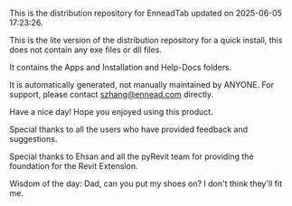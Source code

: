 This is the distribution repository for EnneadTab updated on 2025-06-05 17:23:26.

This is the lite version of the distribution repository for a quick install, this does not contain any exe files or dll files.

It contains the Apps and Installation and Help-Docs folders.

It is automatically generated, not manually maintained by ANYONE.
For support, please contact szhang@ennead.com directly.

Have a nice day! Hope you enjoyed using this product.

Special thanks to all the users who have provided feedback and suggestions.

Special thanks to Ehsan and all the pyRevit team for providing the foundation for the Revit Extension.



Wisdom of the day:
Dad, can you put my shoes on? I don't think they'll fit me.
